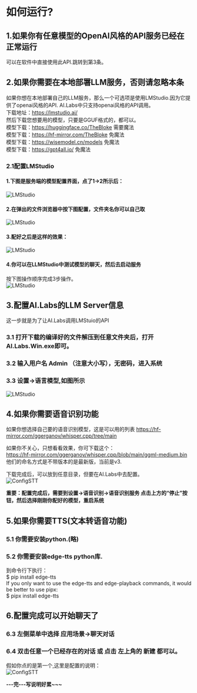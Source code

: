 # 如何运行?  

## 1.如果你有任意模型的OpenAI风格的API服务已经在正常运行  
可以在软件中直接使用此API.跳转到第3条。  

## 2.如果你需要在本地部署LLM服务，否则请忽略本条  

如果你想在本地部署自己的LLM服务，那么一个可选项是使用LMStudio.因为它提供了openai风格的API.
AI.Labs中只支持openai风格的API调用。    
下载地址：https://lmstudio.ai/  
然后下载您想要用的模型，只要是GGUF格式的，都可以。  
模型下载：https://huggingface.co/TheBloke 需要魔法  
模型下载：https://hf-mirror.com/TheBloke 免魔法  
模型下载：https://wisemodel.cn/models 免魔法  
模型下载：https://gpt4all.io/ 免魔法  
### 2.1配置LMStudio  
#### 1.下图是服务端的模型配置界面，点了1->2所示后：
![LMStudio](./AI.Labs.Win/Images/LMStudioConfigLLM.png)  
#### 2.在弹出的文件浏览器中按下图配置，文件夹名你可以自己取  
![LMStudio](./AI.Labs.Win/Images/LMStudioConfigLLM2.png)  
#### 3.配好之后是这样的效果：  
![LMStudio](./AI.Labs.Win/Images/LMStudioConfigLLM3.png)  
#### 4.你可以在LLMStudio中测试模型的聊天，然后去启动服务  
按下图操作顺序完成3步操作。  
![LMStudio](./AI.Labs.Win/Images/LMStudioConfigLLM4.png)  

## 3.配置AI.Labs的LLM Server信息  
这一步就是为了让AI.Labs调用LMStuio的API  
### 3.1 打开下载的编译好的文件解压到任意文件夹后，打开AI.Labs.Win.exe即可。
### 3.2 输入用户名 Admin （注意大小写），无密码，进入系统
### 3.3 设置->语言模型,如图所示

![LMStudio](./AI.Labs.Win/Images/ConfigLLMServerAPI.png)  

## 4.如果你需要语音识别功能  

如果你想选择自己要的语音识别模型，这是可以用的列表
https://hf-mirror.com/ggerganov/whisper.cpp/tree/main  

如果你不关心，只想看看效果，你可下载这个：  
https://hf-mirror.com/ggerganov/whisper.cpp/blob/main/ggml-medium.bin
他们的命名方式是不带版本的是最新版，当前是v3.  

下载完成后，可以放到任意目录，但要在AI.Labs中去配置。  
![ConfigSTT](./AI.Labs.Win/Images/AI.Labs.ConfigSTT.png)  

**重要：配置完成后，需要到设置->语音识别->语音识别服务 点击上方的“停止”按钮，然后选择刚刚你配好的模型，重启系统**

## 5.如果你需要TTS(文本转语音功能)  

### 5.1 你需要安装python.(略)
### 5.2 你需要安装edge-tts python库.
到命令行下执行：  
$ pip install edge-tts  
If you only want to use the edge-tts and edge-playback commands, it would be better to use pipx:  
$ pipx install edge-tts  
## 6.配置完成可以开始聊天了
### 6.3 左侧菜单中选择 应用场景->聊天对话  
### 6.4 双击任意一个已经存在的对话 或 点击 左上角的 新建 都可以。
假如你点的是第一个,这里是配置的说明：  
![ConfigSTT](./AI.Labs.Win/Images/ChatSetting1.png)  

**---完---写说明好累~~~**